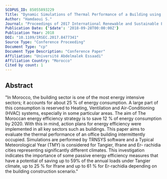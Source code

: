 ```yaml
---
SCOPUS_ID: 85055893229
Title: "Dynamic Simulations of Thermal Performance of a Building using Various Construction Scenarios in Morocco"
Author: "Hamdaoui S."
Journal: "Proceedings of 2017 International Renewable and Sustainable Energy Conference, IRSEC 2017"
Publication Date: {'$date': '2018-09-28T00:00:00Z'}
Publication Year: 2018
DOI: "10.1109/IRSEC.2017.8477341"
Source Type: "Conference Proceeding"
Document Type: "cp"
Document Type Description: "Conference Paper"
Affiliation: "Université Abdelmalek Essaadi"
Affiliation Country: "Morocco"
Cited by count: 1
---
```


## Abstract
"In Morocco, the building sector is one of the most energy intensive sectors; it accounts for about 25 % of energy consumption. A large part of this consumption is reserved to Heating, Ventilation and Air-Conditioning (HVAC) systems, especially in some particular areas. The aim of The Moroccan energy efficiency strategy is to save 12 % of energy consumption by 2020. With this in mind, action plans for energy efficiency were implemented in all key sectors such as buildings. This paper aims to evaluate the thermal performance of an office building intermittently occupied. Simulations are performed by TRNSYS software and a Typical Meteorological Year (TMY) is considered for Tangier, Ifrane and Er- rachidia cities representing significantly different climates. This investigation indicates the importance of some passive energy efficiency measures that have a potential of saving up to 59% of the annual loads under Tangier climate, up to 25 % for Ifrane and up to 61 % for Er-rachidia depending on the building construction scenario."
